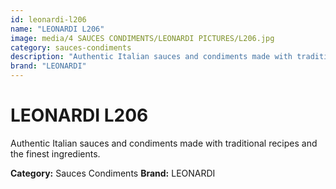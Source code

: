 ```yaml
---
id: leonardi-l206
name: "LEONARDI L206"
image: media/4 SAUCES CONDIMENTS/LEONARDI PICTURES/L206.jpg
category: sauces-condiments
description: "Authentic Italian sauces and condiments made with traditional recipes and the finest ingredients."
brand: "LEONARDI"
---
```


# LEONARDI L206

Authentic Italian sauces and condiments made with traditional recipes and the finest ingredients.

**Category:** Sauces Condiments
**Brand:** LEONARDI
